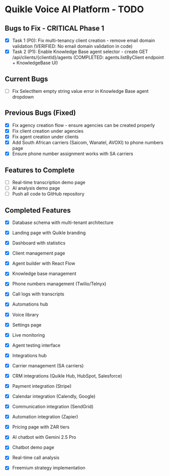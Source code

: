 # Quikle Voice AI Platform - TODO

## Bugs to Fix - CRITICAL Phase 1

- [x] Task 1 (P0): Fix multi-tenancy client creation - remove email domain validation (VERIFIED: No email domain validation in code)
- [x] Task 2 (P1): Enable Knowledge Base agent selector - create GET /api/clients/{clientId}/agents (COMPLETED: agents.listByClient endpoint + KnowledgeBase UI)

## Current Bugs

- [ ] Fix SelectItem empty string value error in Knowledge Base agent dropdown

## Previous Bugs (Fixed)

- [x] Fix agency creation flow - ensure agencies can be created properly
- [x] Fix client creation under agencies
- [x] Fix agent creation under clients
- [x] Add South African carriers (Saicom, Wanatel, AVOXI) to phone numbers page
- [x] Ensure phone number assignment works with SA carriers

## Features to Complete

- [ ] Real-time transcription demo page
- [ ] AI analysis demo page
- [ ] Push all code to GitHub repository

## Completed Features

- [x] Database schema with multi-tenant architecture
- [x] Landing page with Quikle branding
- [x] Dashboard with statistics
- [x] Client management page
- [x] Agent builder with React Flow
- [x] Knowledge base management
- [x] Phone numbers management (Twilio/Telnyx)
- [x] Call logs with transcripts
- [x] Automations hub
- [x] Voice library
- [x] Settings page
- [x] Live monitoring
- [x] Agent testing interface
- [x] Integrations hub
- [x] Carrier management (SA carriers)
- [x] CRM integrations (Quikle Hub, HubSpot, Salesforce)
- [x] Payment integration (Stripe)
- [x] Calendar integration (Calendly, Google)
- [x] Communication integration (SendGrid)
- [x] Automation integration (Zapier)
- [x] Pricing page with ZAR tiers
- [x] AI chatbot with Gemini 2.5 Pro
- [x] Chatbot demo page
- [x] Real-time call analysis
- [x] Freemium strategy implementation


